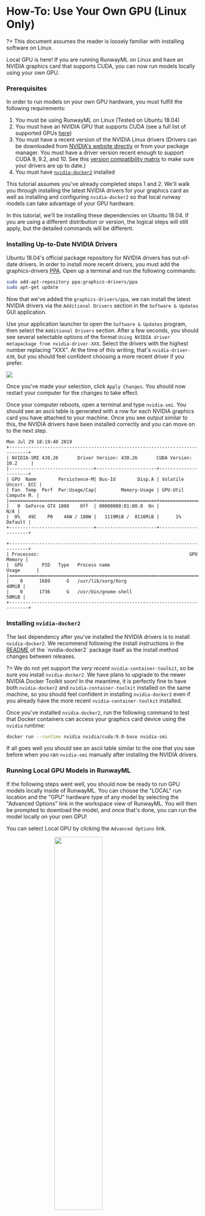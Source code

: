 # How-To: Use Your Own GPU (Linux Only)

?> This document assumes the reader is loosely familiar with installing software on Linux.

Local GPU is here! If you are running RunwayML on Linux and have an NVIDIA graphics card that supports CUDA, you can now run models locally using your own GPU.

### Prerequisites

In order to run models on your own GPU hardware, you must fulfill the following requirements:

1. You must be using RunwayML on Linux (Tested on Ubuntu 18.04)
1. You must have an NVIDIA GPU that supports CUDA (see a full list of supported GPUs [here](https://www.geforce.com/hardware/technology/cuda/supported-gpus))
1. You must have a recent version of the NVIDIA Linux drivers (Drivers can be downloaded from [NVIDIA's website directly](https://www.geforce.com/drivers) or from your package manager. You must have a driver version recent enough to support CUDA 9, 9.2, and 10. See this [version compatibility matrix](https://github.com/NVIDIA/nvidia-docker/wiki/CUDA#requirements) to make sure your drivers are up to date.)
1. You must have [`nvidia-docker2`](https://github.com/NVIDIA/nvidia-docker/wiki/Installation-(version-2.0)) installed

This tutorial assumes you've already completed steps 1 and 2. We'll walk you through installing the latest NVIDIA drivers for your graphics card as well as installing and configuring `nvidia-docker2` so that local runway models can take advantage of your GPU hardware.

In this tutorial, we'll be installing these dependencies on Ubuntu 18.04. If you are using a different distribution or version, the logical steps will still apply, but the detailed commands will be different.

### Installing Up-to-Date NVIDIA Drivers

Ubuntu 18.04's official package repository for NVIDIA drivers has out-of-date drivers. In order to install more recent drivers, you must add the graphics-drivers [PPA](https://itsfoss.com/ppa-guide/). Open up a terminal and run the following commands:

```bash
sudo add-apt-repository ppa:graphics-drivers/ppa
sudo apt-get update
```

Now that we've added the `graphics-drivers/ppa`, we can install the latest NVIDIA drivers via the `Additional Drivers` section in the `Software & Updates` GUI application.

Use your application launcher to open the `Software & Updates` program, then select the `Additional Drivers` section. After a few seconds, you should see several selectable options of the format `Using NVIDIA driver metapackage from nvidia-driver-XXX`. Select the drivers with the highest number replacing "XXX". At the time of this writing, that's `nvidia-driver-430`, but you should feel confident choosing a more recent driver if you prefer.

![](assets/images/how-to/local-gpu/software-and-updates.png)

Once you've made your selection, click `Apply Changes`. You should now restart your computer for the changes to take effect.

Once your computer reboots, open a terminal and type `nvidia-smi`. You should see an ascii table is generated with a row for each NVIDIA graphics card you have attached to your machine. Once you see output similar to this, the NVIDIA drivers have been installed correctly and you can move on to the next step.

```
Mon Jul 29 18:19:40 2019
+-----------------------------------------------------------------------------+
| NVIDIA-SMI 430.26       Driver Version: 430.26       CUDA Version: 10.2     |
|-------------------------------+----------------------+----------------------+
| GPU  Name        Persistence-M| Bus-Id        Disp.A | Volatile Uncorr. ECC |
| Fan  Temp  Perf  Pwr:Usage/Cap|         Memory-Usage | GPU-Util  Compute M. |
|===============================+======================+======================|
|   0  GeForce GTX 1080    Off  | 00000000:01:00.0  On |                  N/A |
|  0%   49C    P0    46W / 180W |   1119MiB /  8116MiB |      1%      Default |
+-------------------------------+----------------------+----------------------+

+-----------------------------------------------------------------------------+
| Processes:                                                       GPU Memory |
|  GPU       PID   Type   Process name                             Usage      |
|=============================================================================|
|    0      1689      G   /usr/lib/xorg/Xorg                            40MiB |
|    0      1736      G   /usr/bin/gnome-shell                          50MiB |
+-----------------------------------------------------------------------------+
```

### Installing `nvidia-docker2`

The last dependency after you've installed the NVIDIA drivers is to install `nvidia-docker2`. We recommend following the install instructions in the [README](https://github.com/NVIDIA/nvidia-docker/wiki/Installation-(version-2.0)) of the `nvidia-docker2` package itself as the install method changes between releases.

?> We do not yet support the *very recent* `nvidia-container-toolkit`, so be sure you install `nvidia-docker2`. We have plans to upgrade to the newer NVIDIA Docker Toolkit soon! In the meantime, it is perfectly fine to have both `nvidia-docker2` and `nvidia-container-toolkit` installed on the same machine, so you should feel confident in installing `nvidia-docker2` even if you already have the more recent `nvidia-container-toolkit` installed.

Once you've installed `nvidia-docker2`, run the following command to test that Docker containers can access your graphics card device using the `nvidia` runtime:

```bash
docker run --runtime nvidia nvidia/cuda:9.0-base nvidia-smi
```

If all goes well you should see an ascii table similar to the one that you saw before when you ran `nvidia-smi` manually after installing the NVIDIA drivers.

### Running Local GPU Models in RunwayML

If the following steps went well, you should now be ready to run GPU models locally inside of RunwayML. You can choose the "LOCAL" run location and the "GPU" hardware type of any model by selecting the "Advanced Options" link in the workspace view of RunwayML. You will then be prompted to download the model, and once that's done, you can run the model locally on your own GPU!

You can select Local GPU by clicking the `Advanced Options` link.

<img src="assets/images/how-to/local-gpu/run-local-gpu-1.png" style="display: block; width: 50%; margin: auto"/>

From there, select `LOCAL` as the `Run Option` and `GPU` as the `Hardware` option.

<img src="assets/images/how-to/local-gpu/run-local-gpu-2.png" style="display: block; width: 50%; margin: auto"/>

If you don't already have the GPU version of the model installed, you will be prompted to download and install it next.

<img src="assets/images/how-to/local-gpu/run-local-gpu-3.png" style="display: block; width: 50%; margin: auto"/>

Once the download is complete, you can run the model locally on your own GPU hardware!

<img src="assets/images/how-to/local-gpu/run-local-gpu-4.png" style="display: block; width: 50%; margin: auto"/>

?> Whenever a model is running on your local GPU, you can use the `nvidia-smi` command to inspect the GPU memory allocation and processor utilization of each model process.
